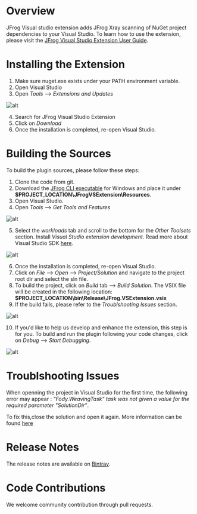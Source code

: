 # Overview
JFrog Visual studio extension adds JFrog Xray scanning of NuGet project dependencies to your Visual Studio.
To learn how to use the extension, please visit the [JFrog Visual Studio Extension User Guide](https://www.jfrog.com/confluence/display/XRAY/IDE+Integration#IDEIntegration-JFrogVisualStudioExtension).

# Installing the Extension
1. Make sure nuget.exe exists under your PATH environment variable.
2. Open Visual Studio
3. Open *Tools* --> *Extensions and Updates*

![alt](docs/images/getTools.png)

4. Search for JFrog Visual Studio Extension
5. Click on *Download*
6. Once the installation is completed, re-open Visual Studio.

# Building the Sources

To build the plugin sources, please follow these steps:
1. Clone the code from git.
2. Download the [JFrog CLI executable](https://jfrog.com/getcli/) for Windows and place it under **$PROJECT_LOCATION\JFrogVSExtension\Resources**.
3. Open Visual Studio.
4. Open *Tools* --> *Get Tools and Features*

![alt](docs/images/getTools.png)

5. Select the *workloads* tab and scroll to the bottom for the *Other Toolsets* section. Install *Visual Studio extension development*. Read more about Visual Studio SDK [here](https://docs.microsoft.com/en-us/visualstudio/extensibility/installing-the-visual-studio-sdk?view=vs-2017).

![alt](docs/images/extension.png)

6. Once the installation is completed, re-open Visual Studio.
7. Click on *File* --> *Open* --> *Project/Solution* and navigate to the project root dir and select the sln file.
8. To build the project, click on *Build* tab --> *Build Solution*. The VSIX file will be created in the following location: **$PROJECT_LOCATION\bin\Release\JFrog.VSExtension.vsix**
9. If the build fails, please refer to the *Troublshooting Issues* section.

![alt](docs/images/build.png)

10. If you'd like to help us develop and enhance the extension, this step is for you.
   To build and run the plugin following your code changes, click on *Debug* --> *Start Debugging*.
                           
![alt](docs/images/debug.png)

# Troublshooting Issues
When openning the project in Visual Studio for the first time, the following error may appear : *"Fody.WeavingTask" task was not given a value for the required parameter "SolutionDir"*.

To fix this,close the solution and open it again. More information can be found [here](https://stackoverflow.com/questions/50225374/xamarinissues-with-fody-weavingtask-and-solutiondir)

# Release Notes
The release notes are available on [Bintray](https://bintray.com/jfrog/jfrog-extensions/jfrog-visual-studio-extension#release).

# Code Contributions
We welcome community contribution through pull requests.
